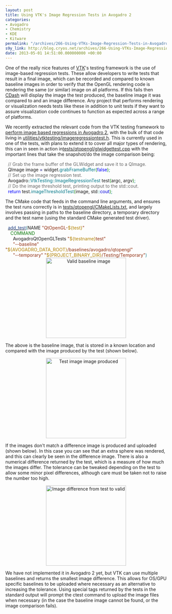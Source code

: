 ```yaml
---
layout: post
title: Using VTK's Image Regression Tests in Avogadro 2
categories:
- Avogadro
- Chemistry
- KDE
- Kitware
permalink: "/archives/266-Using-VTKs-Image-Regression-Tests-in-Avogadro-2.html"
s9y_link: http://blog.cryos.net/archives/266-Using-VTKs-Image-Regression-Tests-in-Avogadro-2.html
date: 2013-05-01 14:51:00.000000000 +00:00
---
```

<span>
<p>One of the really nice features of <a href="http://www.vtk.org/">VTK</a>'s testing framework is the use of image-based regression tests. These allow developers to write tests that result in a final image, which can be recorded and compared to known baseline images in order to verify that the OpenGL rendering code is rendering the same (or similar) image on all platforms. If this fails then <a href="http://www.cdash.org/">CDash</a> will display the image the test produced, the baseline image it was compared to and an image difference. Any project that performs rendering or visualization needs tests like these in addition to unit tests if they want to assure visualization code continues to function as expected across a range of platforms.</p>

<p>We recently extracted the relevant code from the VTK testing framework to <a href="http://review.source.kitware.com/#/t/2618/">perform image based regressions in Avogadro 2</a>, with the bulk of that code living in <a href="https://github.com/OpenChemistry/avogadrolibs/blob/master/utilities/vtktesting/imageregressiontest.h">utilities/vtktesting/imageregressiontest.h</a>. This is currently used in one of the tests, with plans to extend it to cover all major types of rendering, this can in seen in action in<a href="https://github.com/OpenChemistry/avogadrolibs/blob/master/tests/qtopengl/glwidgettest.cpp">tests/qtopengl/glwidgettest.cpp</a> with the important lines that take the snapshot/do the image comparison being:</p>

<div class="cpp geshi" style="text-align: left">&#160; <span style="color: #666666;">// Grab the frame buffer of the GLWidget and save it to a QImage.</span><br />&#160; QImage image <span style="color: #000080;">=</span> widget.<span style="color: #007788;">grabFrameBuffer</span><span style="color: #008000;">&#40;</span><span style="color: #0000ff;">false</span><span style="color: #008000;">&#41;</span><span style="color: #008080;">;</span><br />&#160; <span style="color: #666666;">// Set up the image regression test.</span><br />&#160; Avogadro<span style="color: #008080;">::</span><span style="color: #007788;">VtkTesting</span><span style="color: #008080;">::</span><span style="color: #007788;">ImageRegressionTest</span> test<span style="color: #008000;">&#40;</span>argc, argv<span style="color: #008000;">&#41;</span><span style="color: #008080;">;</span><br />&#160; <span style="color: #666666;">// Do the image threshold test, printing output to the std::cout.</span><br />&#160; <span style="color: #0000ff;">return</span> test.<span style="color: #007788;">imageThresholdTest</span><span style="color: #008000;">&#40;</span>image, std<span style="color: #008080;">::</span><span style="color: #0000dd;">cout</span><span style="color: #008000;">&#41;</span><span style="color: #008080;">;</span></div>

<p>The CMake code that feeds in the command line arguments, and ensures the test runs correctly is in <a href="https://github.com/OpenChemistry/avogadrolibs/blob/master/tests/qtopengl/CMakeLists.txt">tests/qtopengl/CMakeLists.txt</a>, and largely involves passing in paths to the baseline directory, a temporary directory and the test name (using the standard CMake generated test driver).</p>

<div class="cmake geshi" style="text-align: left">&#160; <a href="http://www.cmake.org/cmake/help/cmake-2-8-docs.html#command:add_test"><span style="color: #1f3f81; font-style: bold;">add_test</span></a><span style="color: #197d8b;">(</span>NAME <span style="color: #912f11;">&quot;QtOpenGL-<span style="color: #b08000;">${test}</span>&quot;</span><br />&#160; &#160; <span style="color: #077807; font-sytle: italic;">COMMAND</span><br />&#160; &#160; &#160; AvogadroQtOpenGLTests <span style="color: #912f11;">&quot;<span style="color: #b08000;">${testname}</span>test&quot;</span><br />&#160; &#160; &#160; <span style="color: #912f11;">&quot;--baseline&quot;</span> <span style="color: #912f11;">&quot;<span style="color: #b08000;">${AVOGADRO_DATA_ROOT}</span>/baselines/avogadro/qtopengl&quot;</span><br />&#160; &#160; &#160; <span style="color: #912f11;">&quot;--temporary&quot;</span> <span style="color: #912f11;">&quot;<span style="color: #b08000;">${PROJECT_BINARY_DIR}</span>/Testing/Temporary&quot;</span><span style="color: #197d8b;">)</span></div>

<center><img src="http://blog.cryos.net/uploads/glwidgettest-valid.png" width="250" height="250" alt="Valid baseline image" /></center>

<p>The above is the baseline image, that is stored in a known location and compared with the image produced by the test (shown below).</p>

<center><img src="http://blog.cryos.net/uploads/glwidgettest-test.png" width="250" height="250" alt="Test image image produced" /></center>

<p>If the images don't match a difference image is produced and uploaded (shown below). In this case you can see that an extra sphere was rendered, and this can clearly be seen in the difference image. There is also a numerical difference returned by the test, which is a measure of how much the images differ. The tolerance can be tweaked depending on the test to allow some minor pixel differences, although care must be taken not to raise the number too high.</p>

<center><img src="http://blog.cryos.net/uploads/glwidgettest-diff.png" width="250" height="250" alt="Image difference from test to valid" /></center>

<p>We have not implemented it in Avogadro 2 yet, but VTK can use multiple baselines and returns the smallest image difference. This allows for OS/GPU specific baselines to be uploaded where necessary as an alternative to increasing the tolerance. Using special tags returned by the tests in the standard output will prompt the ctest command to upload the image files when necessary (in the case the baseline image cannot be found, or the image comparison fails).</p>
</span>
